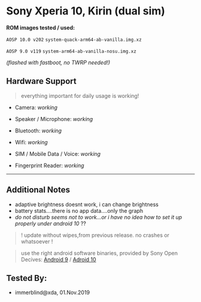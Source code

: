 # Sony Xperia 10, Kirin (dual sim)

**ROM images tested / used:**

`AOSP 10.0 v202`
`system-quack-arm64-ab-vanilla.img.xz`

`AOSP 9.0 v119`
`system-arm64-ab-vanilla-nosu.img.xz`

_(flashed with fastboot, no TWRP needed!)_

## Hardware Support
>  everything important for daily usage is working!

* Camera: _working_

* Speaker / Microphone: _working_

* Bluetooth: _working_

* Wifi: _working_

* SIM / Mobile Data / Voice: _working_

* Fingerprint Reader: _working_

***
## Additional Notes

- adaptive brightness doesnt work, i can change brightness
- battery stats....there is no app data....only the graph
- _do not disturb seems not to work...or i have no idea how to set it up properly under android 10_  ??

>  ! update without wipes,from previous release. no crashes or whatsoever !

>  use the right android software binaries, provided by Sony Open Decives: [Android 9](https://developer.sony.com/file/download/software-binaries-for-aosp-pie-android-9-0-kernel-4-9-ganges/) / [Adroid 10](https://developer.sony.com/file/download/software-binaries-for-aosp-android-10-0-kernel-4-14-ganges/)


## Tested By:

* immerblind@xda, 01.Nov.2019